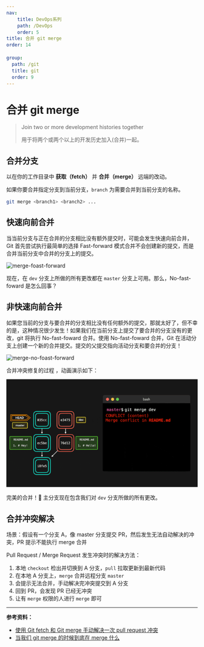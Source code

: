 ```yaml
---
nav:
    title: DevOps系列
    path: /DevOps
    order: 5
title: 合并 git merge
order: 14

group:
  path: /git
  title: git
  order: 9
---
```


# 合并 git merge

> Join two or more development histories together
>
> 用于将两个或两个以上的开发历史加入(合并)一起。

## 合并分支

以在你的工作目录中 **获取（fetch）** 并 **合并（merge）** 远端的改动。

如果你要合并指定分支到当前分支，`branch` 为需要合并到当前分支的名称。

```bash
git merge <branch1> <branch2> ...
```

## 快速向前合并

当当前分支与正在合并的分支相比没有额外提交时，可能会发生快速向前合并，Git 首先尝试执行最简单的选择 Fast-forward 模式合并不会创建新的提交，而是合并当前分支中合并的分支上的提交。

![merge-foast-forward](https://tsejx.github.io/devops-guidebook/static/merge-fast-forward.73d6e807.gif)

现在，在 `dev` 分支上所做的所有更改都在 `master` 分支上可用。那么，No-fast-foward 是怎么回事？

## 非快速向前合并

如果您当前的分支与要合并的分支相比没有任何额外的提交，那就太好了，但不幸的是，这种情况很少发生！如果我们在当前分支上提交了要合并的分支没有的更改，git 将执行 No-fast-foward 合并。使用 No-fast-foward 合并，Git 在活动分支上创建一个新的合并提交。提交的父提交指向活动分支和要合并的分支！

![merge-no-foast-forward](https://tsejx.github.io/devops-guidebook/static/merge-no-fast-forward.ce9a753e.gif)

合并冲突修复的过程 ，动画演示如下：

![merge-fix-conflict](./assets/merge-fix-conflict.7d49e211.gif)

完美的合并！🎉 主分支现在包含我们对 `dev` 分支所做的所有更改。

## 合并冲突解决

场景：假设有一个分支 A，像 master 分支提交 PR，然后发生无法自动解决的冲突，PR 提示不能执行 merge 合并

Pull Request / Merge Request 发生冲突时的解决方法：

1. 本地 `checkout` 检出并切换到 A 分支，`pull` 拉取更新到最新代码
2. 在本地 A 分支上，`merge` 合并远程分支 `master`
3. 会提示无法合并，手动解决完冲突提交到 A 分支
4. 回到 PR，会发现 PR 已经无冲突
5. 让有 `merge` 权限的人进行 `merge` 即可

---

**参考资料：**

- [使用 Git fetch 和 Git merge 手动解决一次 pull request 冲突](https://juejin.im/post/5ebd6c9b6fb9a043661f9034)
- [当我们 git merge 的时候到底在 merge 什么](https://juejin.im/post/5ed313e1518825432a359565)
